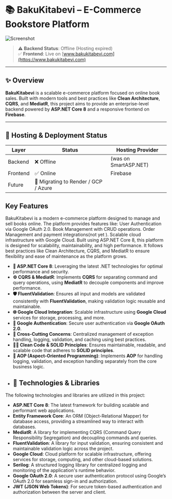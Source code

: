 
# 📚 BakuKitabevi – E-Commerce Bookstore Platform

![Screenshot](https://github.com/user-attachments/assets/e2e2b11a-ed0c-447c-92c0-9aa2e1b8ee07)

> ⚠️ **Backend Status**: Offline (Hosting expired)  
> ✅ **Frontend**: Live on [www.bakukitabevi.com](https://www.bakukitabevi.com)

---

## ✨ Overview

**BakuKitabevi** is a scalable e-commerce platform focused on online book sales. Built with modern tools and best practices like **Clean Architecture**, **CQRS**, and **MediatR**, this project aims to provide an enterprise-level backend powered by **ASP.NET Core 8** and a responsive frontend on **Firebase**.

---

## 🔐 Hosting & Deployment Status

| Layer     | Status  | Hosting Provider      |
|-----------|---------|------------------------|
| Backend   | ❌ Offline | (was on SmartASP.NET) |
| Frontend  | ✅ Online  | Firebase              |
| Future    | 🔄 Migrating to Render / GCP / Azure |




## Key Features
BakuKitabevi is a modern e-commerce platform designed to manage and sell books online. The platform provides features like:
User Authentication via Google OAuth 2.0.
Book Management with CRUD operations.
Order Management and payment integrations(not yet ).
Scalable cloud infrastructure with Google Cloud.
Built using ASP.NET Core 8, this platform is designed for scalability, maintainability, and high performance. It follows best practices like Clean Architecture, CQRS, and MediatR to ensure flexibility and ease of maintenance as the platform grows.
- **🚀 ASP.NET Core 8**: Leveraging the latest .NET technologies for optimal performance and security.
- **⚙️ CQRS & MediatR**: Implements **CQRS** for separating command and query operations, using **MediatR** to decouple components and improve performance.
- **🛡️ FluentValidation**: Ensures all input and models are validated consistently with **FluentValidation**, making validation logic reusable and maintainable.
- **🌐 Google Cloud Integration**: Scalable infrastructure using **Google Cloud** services for storage, processing, and more.
- **🔐 Google Authentication**: Secure user authentication via **Google OAuth 2.0**.
- **🔄 Cross-Cutting Concerns**: Centralized management of exception handling, logging, validation, and caching using best practices.
- **🧑‍💻 Clean Code & SOLID Principles**: Ensures maintainable, readable, and scalable code that adheres to **SOLID principles**.
- **🎯 AOP (Aspect-Oriented Programming)**: Implements **AOP** for handling logging, validation, and exception handling separately from the core business logic.
- ## 🚀 Technologies & Libraries

The following technologies and libraries are utilized in this project:

- **ASP.NET Core 8**: The latest framework for building scalable and performant web applications.
- **Entity Framework Core**: An ORM (Object-Relational Mapper) for database access, providing a streamlined way to interact with databases.
- **MediatR**: A library for implementing CQRS (Command Query Responsibility Segregation) and decoupling commands and queries.
- **FluentValidation**: A library for input validation, ensuring consistent and maintainable validation logic across the project.
- **Google Cloud**: Cloud platform for scalable infrastructure, offering services for storage, computing, and other cloud-based solutions.
- **Serilog**: A structured logging library for centralized logging and monitoring of the application's runtime behavior.
- **Google OAuth 2.0**: A secure user authentication protocol using Google’s OAuth 2.0 for seamless sign-in and authorization.
- **JWT (JSON Web Tokens)**: For secure token-based authentication and authorization between the server and client.


